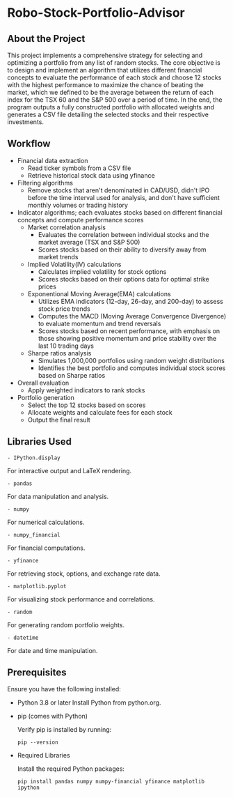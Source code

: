 # Robo-Stock-Portfolio-Advisor
## About the Project
This project implements a comprehensive strategy for selecting and optimizing a portfolio from any list of random stocks. The core objective is to design and implement an algorithm that utilizes different financial concepts to evaluate the performance of each stock and choose 12 stocks with the highest performance to maximize the chance of beating the market, which we defined to be the average between the return of each index for the TSX 60 and the S&P 500 over a period of time. In the end, the program outputs a fully constructed portfolio with allocated weights and generates a CSV file detailing the selected stocks and their respective investments.

## Workflow
- Financial data extraction
  - Read ticker symbols from a CSV file
  - Retrieve historical stock data using yfinance
- Filtering algorithms
  - Remove stocks that aren't denominated in CAD/USD, didn't IPO before the time interval used for analysis, and don't have sufficient monthly volumes or trading history
- Indicator algorithms; each evaluates stocks based on different financial concepts and compute performance scores
  - Market correlation analysis
    - Evaluates the correlation between individual stocks and the market average (TSX and S&P 500)
    - Scores stocks based on their ability to diversify away from market trends
  - Implied Volatility(IV) calculations
    - Calculates implied volatility for stock options
    - Scores stocks based on their options data for optimal strike prices
  - Exponentional Moving Average(EMA) calculations
    - Utilizes EMA indicators (12-day, 26-day, and 200-day) to assess stock price trends
    - Computes the MACD (Moving Average Convergence Divergence) to evaluate momentum and trend reversals
    - Scores stocks based on recent performance, with emphasis on those showing positive momentum and price stability over the last 10 trading days
  - Sharpe ratios analysis
    - Simulates 1,000,000 portfolios using random weight distributions
    - Identifies the best portfolio and computes individual stock scores based on Sharpe ratios
- Overall evaluation
  - Apply weighted indicators to rank stocks
- Portfolio generation
  - Select the top 12 stocks based on scores
  - Allocate weights and calculate fees for each stock
  - Output the final result

## Libraries Used

    - IPython.display
  For interactive output and LaTeX rendering.

  
    - pandas
  For data manipulation and analysis.

  
    - numpy
  For numerical calculations.

  
    - numpy_financial
  For financial computations.

  
    - yfinance
  For retrieving stock, options, and exchange rate data.

  
    - matplotlib.pyplot
  For visualizing stock performance and correlations.

  
    - random
  For generating random portfolio weights.

  
    - datetime
  For date and time manipulation.
    
## Prerequisites
Ensure you have the following installed:
- Python 3.8 or later
  Install Python from python.org.
- pip (comes with Python)

  Verify pip is installed by running:

      pip --version
- Required Libraries

  Install the required Python packages:

      pip install pandas numpy numpy-financial yfinance matplotlib ipython
